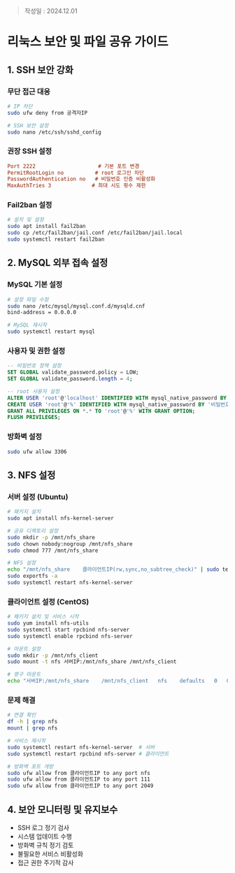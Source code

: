 >작성일 : 2024.12.01

# 리눅스 보안 및 파일 공유 가이드

## 1. SSH 보안 강화

### 무단 접근 대응
```bash
# IP 차단
sudo ufw deny from 공격자IP

# SSH 보안 설정
sudo nano /etc/ssh/sshd_config
```

### 권장 SSH 설정
```ini
Port 2222                    # 기본 포트 변경
PermitRootLogin no          # root 로그인 차단
PasswordAuthentication no   # 비밀번호 인증 비활성화
MaxAuthTries 3             # 최대 시도 횟수 제한
```

### Fail2ban 설정
```bash
# 설치 및 설정
sudo apt install fail2ban
sudo cp /etc/fail2ban/jail.conf /etc/fail2ban/jail.local
sudo systemctl restart fail2ban
```

## 2. MySQL 외부 접속 설정

### MySQL 기본 설정
```bash
# 설정 파일 수정
sudo nano /etc/mysql/mysql.conf.d/mysqld.cnf
bind-address = 0.0.0.0

# MySQL 재시작
sudo systemctl restart mysql
```

### 사용자 및 권한 설정
```sql
-- 비밀번호 정책 설정
SET GLOBAL validate_password.policy = LOW;
SET GLOBAL validate_password.length = 4;

-- root 사용자 설정
ALTER USER 'root'@'localhost' IDENTIFIED WITH mysql_native_password BY '비밀번호';
CREATE USER 'root'@'%' IDENTIFIED WITH mysql_native_password BY '비밀번호';
GRANT ALL PRIVILEGES ON *.* TO 'root'@'%' WITH GRANT OPTION;
FLUSH PRIVILEGES;
```

### 방화벽 설정
```bash
sudo ufw allow 3306
```

## 3. NFS 설정

### 서버 설정 (Ubuntu)
```bash
# 패키지 설치
sudo apt install nfs-kernel-server

# 공유 디렉토리 설정
sudo mkdir -p /mnt/nfs_share
sudo chown nobody:nogroup /mnt/nfs_share
sudo chmod 777 /mnt/nfs_share

# NFS 설정
echo "/mnt/nfs_share    클라이언트IP(rw,sync,no_subtree_check)" | sudo tee -a /etc/exports
sudo exportfs -a
sudo systemctl restart nfs-kernel-server
```

### 클라이언트 설정 (CentOS)
```bash
# 패키지 설치 및 서비스 시작
sudo yum install nfs-utils
sudo systemctl start rpcbind nfs-server
sudo systemctl enable rpcbind nfs-server

# 마운트 설정
sudo mkdir -p /mnt/nfs_client
sudo mount -t nfs 서버IP:/mnt/nfs_share /mnt/nfs_client

# 영구 마운트
echo "서버IP:/mnt/nfs_share    /mnt/nfs_client   nfs    defaults   0   0" | sudo tee -a /etc/fstab
```

### 문제 해결
```bash
# 연결 확인
df -h | grep nfs
mount | grep nfs

# 서비스 재시작
sudo systemctl restart nfs-kernel-server  # 서버
sudo systemctl restart rpcbind nfs-server # 클라이언트

# 방화벽 포트 개방
sudo ufw allow from 클라이언트IP to any port nfs
sudo ufw allow from 클라이언트IP to any port 111
sudo ufw allow from 클라이언트IP to any port 2049
```

## 4. 보안 모니터링 및 유지보수
- SSH 로그 정기 검사
- 시스템 업데이트 수행
- 방화벽 규칙 정기 검토
- 불필요한 서비스 비활성화
- 접근 권한 주기적 감사